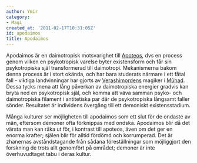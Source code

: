```yaml
---
author: Ymir
category:
- Magi
created_at: '2011-02-17T10:31:05Z'
id: apodaimos
title: Apodaimos
---
```

Apodaimos är en daimotropisk motsvarighet till [Apoteos], dvs en process genom vilken en psykotropisk varelse byter existensform och får sin psykotropiska själ transformerad till daimotropi. Mekanismerna bakom denna process är i stort okända, och har bara studerats närmare i ett fåtal fall - viktiga landvinningar har gjorts av [Verashimordens] magiker i [Mûhad]. Dessa tycks mena att lång påverkan av daimotropiska energier gradvis kan bryta ned en psykotropisk själ, och komma att väva samman psyko- och daimotropiska filament i antitetiska par där de psykotropiska långsamt faller sönder. Resultatet är individens övergång till ett demoniskt existensstadium.

Många kulturer ser möjligheten till apodaimos som ett slut för de ondaste av män, eftersom demoner ofta förknippas med ondska. Apodaimos blir då det värsta man kan råka ut för, i kontrast till apoteos, även om det ger en enorma krafter; själen blir för alltid fördömd och korrumperad. Det är zhanernas avståndstagande från sådana föreställningar som möjliggjort den forskning de trots allt genomfört på området; demoner är inte överhuvudtaget tabu i deras kultur.

  [Apoteos]: Apoteos
  [Verashimordens]: Verashimordens
  [Mûhad]: Mûhad